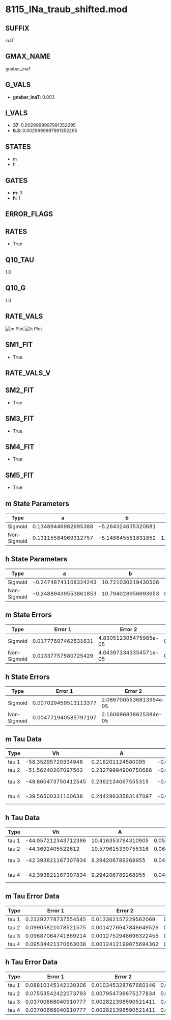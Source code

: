 # 8115_INa_traub_shifted.mod

## SUFFIX

inaT

## GMAX_NAME

gnabar_inaT

## G_VALS

- **gnabar_inaT**: 0.003

## I_VALS

- **37**: 0.0029999997991352295
- **6.3**: 0.0029999997991352295

## STATES

- m
- h

## GATES

- **m**: 3
- **h**: 1

## ERROR_FLAGS


## RATES

- True

## Q10_TAU

1.0

## Q10_G

1.0

## RATE_VALS

![m Plot](/Users/pbozelos/Dropbox/icg-Chai-Panos/supermodels/output_markdown_files/Na/8115_INa_traub_shifted.mod/images/m.png)
![h Plot](/Users/pbozelos/Dropbox/icg-Chai-Panos/supermodels/output_markdown_files/Na/8115_INa_traub_shifted.mod/images/h.png)

## SM1_FIT

- True

## RATE_VALS_V

## SM2_FIT

- True

## SM3_FIT

- True

## SM4_FIT

- True

## SM5_FIT

- True

## m State Parameters

| Type | a | b | c | d |
| --- | --- | --- | --- | --- |
| Sigmoid | 0.13489446982695388 | -5.264324635320681 |
| Non-Sigmoid | 0.13115584969312757 | -5.148645551831852 | 1.01336548197813 | -0.011950202087295457 |

## h State Parameters

| Type | a | b | c | d |
| --- | --- | --- | --- | --- |
| Sigmoid | -0.24748741108324243 | 10.721030219430508 |
| Non-Sigmoid | -0.24889439553861853 | 10.794028956993653 | 0.9976520661859387 | 0.003164102896748098 |

## m State Errors

| Type | Error 1 | Error 2 | Error 3 |
| --- | --- | --- | --- |
| Sigmoid | 0.01777607462531631 | 4.830512305475985e-05 | 0.01038242102672685 |
| Non-Sigmoid | 0.01337757580725429 | 4.043973343354571e-05 | 0.007813402411692335 |

## h State Errors

| Type | Error 1 | Error 2 | Error 3 |
| --- | --- | --- | --- |
| Sigmoid | 0.007029459513113377 | 2.0867005536813994e-05 | 0.005374047071898894 |
| Non-Sigmoid | 0.004771940585797197 | 2.160696838625384e-05 | 0.003648165735152062 |

## m Tau Data

| Type | Vh | A | b1 | b2 | c1 | c2 | d1 | d2 | e1 | e2 |
| --- | --- | --- | --- | --- | --- | --- | --- | --- | --- | --- |
| tau 1 | -58.35295720334948 | 0.216201124580095 | -0.018650251078625644 | -0.04323607626735245 |
| tau 2 | -51.56240207097503 | 0.23279994900750686 | -0.03003966637747391 | 0.00011043539002463768 | -0.052284337897724624 | -0.00045935515240057767 |
| tau 3 | -49.860473750412545 | 0.2362134067555315 | -0.033996518980609396 | 0.00018480630349731425 | -3.422634396991015e-07 | -0.05362073284195488 | -0.0005906631360580662 | -2.4567926998910696e-06 |
| tau 4 | -39.56500331100638 | 0.24428633583147097 | -0.05691462343546961 | 0.0008267317854295606 | -6.641613717708933e-06 | 2.0569570869269908e-08 | -0.051632321502495845 | -0.0009039676316615778 | -1.4389745151661378e-05 | -1.0754143726940117e-07 |

## h Tau Data

| Type | Vh | A | b1 | b2 | c1 | c2 | d1 | d2 | e1 | e2 |
| --- | --- | --- | --- | --- | --- | --- | --- | --- | --- | --- |
| tau 1 | -44.057212343712386 | 10.416353764310905 | 0.05833168703327079 | 0.1711123445358138 |
| tau 2 | -44.3692405522612 | 10.579615339755316 | 0.06459169101879177 | 0.00018006744677664908 | 0.17811743794060167 | -0.0010645610067125202 |
| tau 3 | -42.393821167307834 | 9.294206789268955 | 0.04438884122636156 | -0.00027162924281134103 | -1.9814980683688094e-06 | 0.22087923199323603 | -0.0038176426655976165 | 1.960660515213066e-05 |
| tau 4 | -42.393821167307834 | 9.294206789268955 | 0.04438884122636156 | -0.00027162924281134103 | -1.9814980683688094e-06 | 0.0 | 0.22087923199323603 | -0.0038176426655976165 | 1.960660515213066e-05 | 0.0 |

## m Tau Error Data

| Type | Error 1 | Error 2 | Error 3 |
| --- | --- | --- | --- |
| tau 1 | 0.23292778737554545 | 0.013362157229562069 | 0.074857194406604 |
| tau 2 | 0.09905821078521575 | 0.0014276947846649526 | 0.03183484386241914 |
| tau 3 | 0.09687064741869214 | 0.0012752948696322455 | 0.03113181543438276 |
| tau 4 | 0.09534421370663038 | 0.0012412199875694362 | 0.03064125762494298 |

## h Tau Error Data

| Type | Error 1 | Error 2 | Error 3 |
| --- | --- | --- | --- |
| tau 1 | 0.08810145142130306 | 0.010345328767660146 | 0.06481526346047686 |
| tau 2 | 0.07553542422073793 | 0.007954736675177834 | 0.05557057622188265 |
| tau 3 | 0.03700668040910777 | 0.002821398590521411 | 0.027225405504885957 |
| tau 4 | 0.03700668040910777 | 0.002821398590521411 | 0.027225405504885957 |

